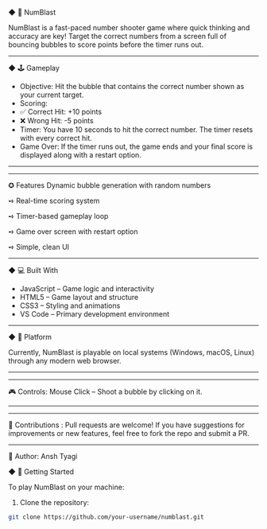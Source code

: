  ◆ 🎯 NumBlast

NumBlast is a fast-paced number shooter game where quick thinking and accuracy are key! Target the correct numbers from a screen full of bouncing bubbles to score points before the timer runs out.

---

 ◆ 🕹️ Gameplay

-  Objective:  Hit the bubble that contains the correct number shown as your current target.
-  Scoring: 
  - ✅ Correct Hit: +10 points
  - ❌ Wrong Hit: -5 points
-  Timer:  You have 10 seconds to hit the correct number. The timer resets with every correct hit.
-  Game Over:  If the timer runs out, the game ends and your final score is displayed along with a restart option.

---

---

✪ Features
 Dynamic bubble generation with random numbers

 ➺ Real-time scoring system

 ➺ Timer-based gameplay loop

 ➺ Game over screen with restart option

 ➺ Simple, clean UI

---

 ◆ 💻 Built With

-  JavaScript  – Game logic and interactivity
-  HTML5  – Game layout and structure
-  CSS3  – Styling and animations
-  VS Code  – Primary development environment

---

 ◆ 🧪 Platform

Currently, NumBlast is playable on local systems (Windows, macOS, Linux) through any modern web browser.

---
---

🎮 Controls:
Mouse Click – Shoot a bubble by clicking on it.

---

---

🙌 Contributions :
Pull requests are welcome! If you have suggestions for improvements or new features, feel free to fork the repo and submit a PR.

---

👤 Author:
Ansh Tyagi

 ◆ 🚀 Getting Started

To play NumBlast on your machine:

1.  Clone the repository: 

   ```bash
   git clone https://github.com/your-username/numblast.git
